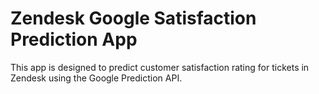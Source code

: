 Zendesk Google Satisfaction Prediction App
==========

This app is designed to predict customer satisfaction rating for tickets in Zendesk using the Google Prediction API.